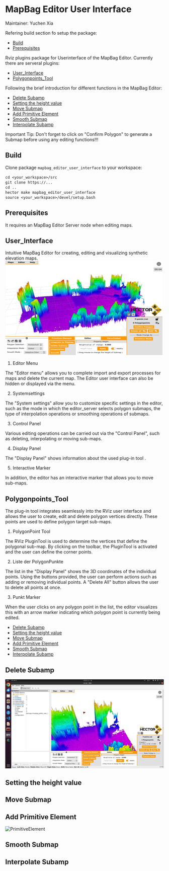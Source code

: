 # MapBag Editor User Interface
Maintainer: Yuchen Xia

Refering build section fo setup the package:
- [Build](#build)
- [Prerequisites](#prerequisites)

Rviz plugins package for Userinterface of the MapBag Editor. Currently there are serveral plugins:
- [User_Interface](#user_interface)
- [Polygonpoints_Tool](#polygonpoints_tool)

Following the brief introduction for different functions in the MapBag Editor:
- [Delete Subamp](#delete-subamp)
- [Setting the height value](#setting-the-height-value)
- [Move Submap](#move-submap)
- [Add Primitive Element](#add-primitive-element)
- [Smooth Submap](#smooth-submap)
- [Interpolate Subamp](#interpolate-subamp)

Important Tip:
Don't forget to click on "Confirm Polygon" to generate a Submap before using any editing functions!!!

## Build
Clone package `mapbag_editor_user_interface` to your workspace:

```
cd <your_workspace>/src
git clone https://...
cd ..
hector make mapbag_editor_user_interface
source <your_workspace>/devel/setup.bash
```
## Prerequisites
It requires an MapBag Editor Server node when editing maps.

## User_Interface
Intuitive MapBag Editor for creating, editing and visualizing synthetic elevation maps.
<img src="./doc/Userinterface.png" alt="User Interface" width="500" height="300">
<!-- ![UserInterface](./doc/Userinterface.png) -->
1. Editor Menu

The "Editor menu" allows you to complete import and export processes for maps and delete the current map. 
The Editor user interface can also be hidden or displayed via the menu. 

2. Systemsettings

The "System settings" allow you to customize specific settings in the editor, such as the mode in which the editor_server selects polygon submaps, the type of interpolation operations or smoothing operations of submaps. 

3. Control Panel

Various editing operations can be carried out via the "Control Panel", such as deleting, interpolating or moving sub-maps. 

4. Display Panel

The "Display Panel" shows information about the used plug-in tool . 

5. Interactive Marker

In addition, the editor has an interactive marker that allows you to move sub-maps.

## Polygonpoints_Tool
The plug-in tool integrates seamlessly into the RViz user interface and allows the user to create, edit and delete polygon vertices directly. These points are used to define polygon target sub-maps. 

1. PolygonPoint Tool

The RViz PluginTool is used to determine the vertices that define the polygonal sub-map.
By clicking on the toolbar, the PluginTool is activated and the user can define the corner points.

2. Liste der PolygonPunkte

The list in the "Display Panel" shows the 3D coordinates of the individual points. 
Using the buttons provided, the user can perform actions such as adding or removing individual points. 
A "Delete All" button allows the user to delete all points at once.

3. Punkt Marker

When the user clicks on any polygon point in the list, the editor visualizes this with an arrow marker indicating which polygon point is currently being edited.

- [Delete Subamp](#delete-subamp)
- [Setting the height value](#setting-the-height-value)
- [Move Submap](#move-submap)
- [Add Primitive Element](#add-primitive-element)
- [Smooth Submap](#smooth-submap)
- [Interpolate Subamp](#interpolate-subamp)

## Delete Subamp
![delete](./doc/delete.gif)

## Setting the height value

## Move Submap

## Add Primitive Element
![PrimitiveElement](./doc/Pri_Element.gif)

## Smooth Submap

## Interpolate Subamp



